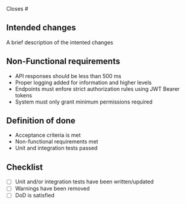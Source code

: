 Closes #<issue-id>

## Intended changes
A brief description of the intented changes

## Non-Functional requirements
- API responses should be less than 500 ms
- Proper logging added for information and higher levels
- Endpoints must enfore strict authorization rules using JWT Bearer tokens
- System must only grant minimum permissions required

## Definition of done
- Acceptance criteria is met
- Non-functional requirements met
- Unit and integration tests passed

## Checklist
- [ ] Unit and/or integration tests have been written/updated
- [ ] Warnings have been removed
- [ ] DoD is satisfied
